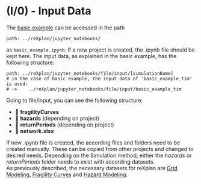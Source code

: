 # (I/0) - Input Data

The [basic example](../gettingstarted/basic_example_sphinx.ipynb) can be accessed in the path

```
path: ../reXplan/jupyter_notebooks/
```

as `basic_example.ipynb`. If a new project is created, the .ipynb file should be kept here.
The input data, as explained in the basic example, has the following structure:

```
path: ../reXplan/jupyter_notebooks/file/input/[simulationName]
# in the case of basic example, the input data of 'basic_example_tim' is used:
# ->    ../reXplan/jupyter_notebooks/file/input/basic_example_tim
```
Going to file/input, you can see the following structure:

- 📁 **fragilityCurves**
- 📁 **hazards** (depending on project)
- 📁 **returnPeriods** (depending on project)
- 🔰 **network.xlsx**

If new .ipynb file is created, the according files and folders need to be created manually. These can be copied from other projects and changed to desired needs. Depending on the Simulation method, either the *hazards* or *returnPeriods* folder needs to exist with according datasets.<br>
As previously described, the necessary datasets for reXplan are [Grid Modeling](in_grid_modeling.md), [Fragility Curves](in_fragility_curve.md) and [Hazard Modeling](in_hazard_modeling.md).